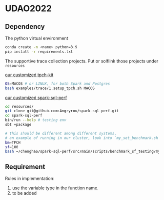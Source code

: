# UDAO2022

## Dependency 

The python virtual environment
```bash
conda create -n <name> python=3.9
pip install -r requirements.txt
```

The supportive trace collection projects. Put or solflink those projects under `resources`

[our customized tpch-kit][1]
```bash
OS=MACOS # or LINUX, for both Spark and Postgres
bash examples/trace/1.setup_tpch.sh MACOS
```

[our customized spark-sql-perf][2]
```bash
cd resources/
git clone git@github.com:Angryrou/spark-sql-perf.git
cd spark-sql-perf
bin/run --help # testing env
sbt +package

# this should be different among different systems.
# an example of running in our cluster, look into `my_set_benchmark.sh` for more details
bm=TPCH
sf=100
bash ~/chenghao/spark-sql-perf/src/main/scripts/benchmark_sf_testing/my_set_benchmark.sh $bm $sf 
```
   
[1]: https://github.com/Angryrou/tpch-kit
[2]: https://github.com/Angryrou/spark-sql-perf

## Requirement

Rules in implementation:
1. use the variable type in the function name.
2. to be added